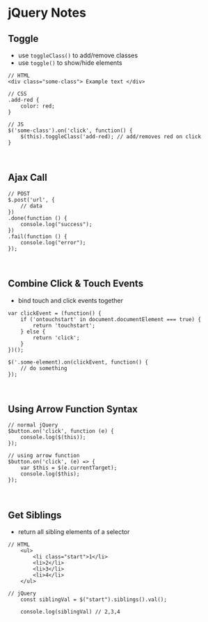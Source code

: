 # jQuery Notes

## Toggle
- use `toggleClass()` to add/remove classes
- use `toggle()` to show/hide elements
```
// HTML
<div class="some-class"> Example text </div>

// CSS
.add-red {
	color: red;
}

// JS
$('some-class').on('click', function() {
	$(this).toggleClass('add-red); // add/removes red on click
}
```
<br>

## Ajax Call
```
// POST
$.post('url', {
	// data
})
.done(function () {
	console.log("success");
})
.fail(function () {
	console.log("error");
});
```
<br>

## Combine Click & Touch Events
- bind touch and click events together
```
var clickEvent = (function() {
	if ('ontouchstart' in document.documentElement === true) {
		return 'touchstart';
	} else {
		return 'click';
	}
})();

$('.some-element).on(clickEvent, function() {
	// do something
});
```
<br>

## Using Arrow Function Syntax
```
// normal jQuery
$button.on('click', function (e) {
    console.log($(this));
});

// using arrow function
$button.on('click', (e) => {
    var $this = $(e.currentTarget);
    console.log($this);
});
```
<br>

## Get Siblings
- return all sibling elements of a selector
```
// HTML
	<ul>
		<li class="start">1</li>
		<li>2</li>
		<li>3</li>
		<li>4</li>
	</ul>

// jQuery
	const siblingVal = $("start").siblings().val();

	console.log(siblingVal) // 2,3,4
```
